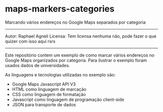 maps-markers-categories
=======================

Marcando vários endereços no Google Maps separados por categoria
_____________________________________________________________________

Autor:        Raphael Agneli
Licensa:    Tem licensa nenhuma não, pode fazer o que quizer com isso aqui rsrs
_____________________________________________________________________

Este repositório contem um exemplo de como marcar vários endereços no Google Maps organizados por categoria.
Para ilustrar o exemplo foram usados dados de universidades.

As linguagens e tecnologias utilizadas no exemplo são:

- Google Maps Javascript API V3
- HTML como linguagem de marcação
- CSS como linguagem de formatação
- Javascript como linguagem de programação client-side
- JSON para transporte de dados
